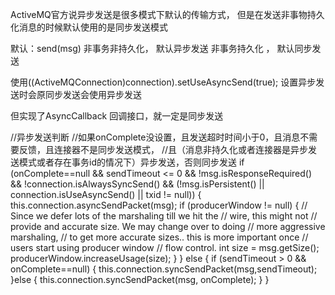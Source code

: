 ActiveMQ官方说异步发送是很多模式下默认的传输方式，
但是在发送非事物持久化消息的时候默认使用的是同步发送模式


默认：send(msg)
非事务非持久化， 默认异步发送
非事务持久化 ，    默认同步发送


使用((ActiveMQConnection)connection).setUseAsyncSend(true);
设置异步发送时会原同步发送会使用异步发送

但实现了AsyncCallback 回调接口，就一定是同步发送


//异步发送判断
//如果onComplete没设置，且发送超时时间小于0，且消息不需要反馈，且连接器不是同步发送模式，
//且（消息非持久化或者连接器是异步发送模式或者存在事务id的情况下）异步发送，否则同步发送
if (onComplete==null && sendTimeout <= 0 && !msg.isResponseRequired() && !connection.isAlwaysSyncSend() && (!msg.isPersistent() || connection.isUseAsyncSend() || txid != null)) {
                this.connection.asyncSendPacket(msg);
                if (producerWindow != null) {
                    // Since we defer lots of the marshaling till we hit the
                    // wire, this might not
                    // provide and accurate size. We may change over to doing
                    // more aggressive marshaling,
                    // to get more accurate sizes.. this is more important once
                    // users start using producer window
                    // flow control.
                    int size = msg.getSize();
                    producerWindow.increaseUsage(size);
                }
            } else {
                if (sendTimeout > 0 && onComplete==null) {
                    this.connection.syncSendPacket(msg,sendTimeout);
                }else {
                    this.connection.syncSendPacket(msg, onComplete);
                }
            }
